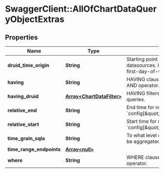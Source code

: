 # SwaggerClient::AllOfChartDataQueryObjectExtras

## Properties
Name | Type | Description | Notes
------------ | ------------- | ------------- | -------------
**druid_time_origin** | **String** | Starting point for time grain counting on legacy Druid datasources. Used to change e.g. Monday/Sunday first-day-of-week. | [optional] 
**having** | **String** | HAVING clause to be added to aggregate queries using AND operator. | [optional] 
**having_druid** | [**Array&lt;ChartDataFilter&gt;**](ChartDataFilter.md) | HAVING filters to be added to legacy Druid datasource queries. | [optional] 
**relative_end** | **String** | End time for relative time deltas. Default: &#x60;config[\&quot;DEFAULT_RELATIVE_START_TIME\&quot;]&#x60; | [optional] 
**relative_start** | **String** | Start time for relative time deltas. Default: &#x60;config[\&quot;DEFAULT_RELATIVE_START_TIME\&quot;]&#x60; | [optional] 
**time_grain_sqla** | **String** | To what level of granularity should the temporal column be aggregated. Supports [ISO 8601](https://en.wikipedia.org/wiki/ISO_8601#Durations) durations. | [optional] 
**time_range_endpoints** | [**Array&lt;null&gt;**](.md) |  | [optional] 
**where** | **String** | WHERE clause to be added to queries using AND operator. | [optional] 

